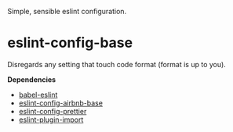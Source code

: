 Simple, sensible eslint configuration.

# eslint-config-base

Disregards any setting that touch code format (format is up to you).

**Dependencies**

- [babel-eslint](https://github.com/babel/babel-eslint)
- [eslint-config-airbnb-base](https://github.com/airbnb/javascript/tree/master/packages/eslint-config-airbnb-base)
- [eslint-config-prettier](https://github.com/prettier/eslint-config-prettier)
- [eslint-plugin-import](https://github.com/benmosher/eslint-plugin-import)
